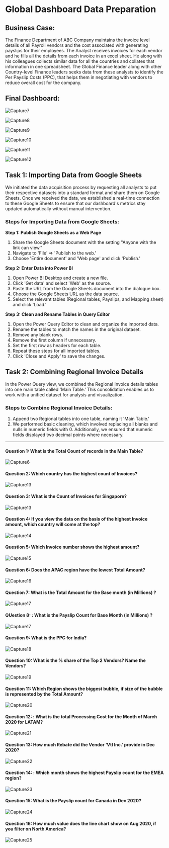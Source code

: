# Global Dashboard Data Preparation

## Business Case:

The Finance Department of ABC Company maintains the invoice level details of all Payroll vendors and the cost associated with generating payslips for their employees. The Analyst receives invoices for each vendor and he fills all the details from each invoice in an excel sheet. He along with his colleagues collects similar data for all the countries and collates that information in one spreadsheet. The Global Finance leader along with other Country-level Finance leaders seeks data from these analysts to identify the Per Payslip Costs (PPC), that helps them in negotiating with vendors to reduce overall cost for the company.

## Final Dashboard: 
![Capture7](https://github.com/Nasir151/Power-BI-Projects/assets/94509995/060cc71e-c83f-46e5-aa30-f8e4d1bd5a94)

![Capture8](https://github.com/Nasir151/Power-BI-Projects/assets/94509995/88c03876-c417-4175-83f6-93ab336606d1)

![Capture9](https://github.com/Nasir151/Power-BI-Projects/assets/94509995/03d265ed-53a4-4dfd-9ea9-9de70629ce6c)

![Capture10](https://github.com/Nasir151/Power-BI-Projects/assets/94509995/f909b825-bdc4-420f-80d1-d839a6ad9730)

![Capture11](https://github.com/Nasir151/Power-BI-Projects/assets/94509995/7671d22f-118f-4375-932d-2d0a7850467b)

![Capture12](https://github.com/Nasir151/Power-BI-Projects/assets/94509995/c175b1da-96a4-4d73-89e8-168a15db8563)

## Task 1: Importing Data from Google Sheets

We initiated the data acquisition process by requesting all analysts to put their respective datasets into a standard format and share them on Google Sheets. Once we received the data, we established a real-time connection to these Google Sheets to ensure that our dashboard's metrics stay updated automatically without manual intervention.

### Steps for Importing Data from Google Sheets:

**Step 1: Publish Google Sheets as a Web Page**
1. Share the Google Sheets document with the setting "Anyone with the link can view."
2. Navigate to 'File' => 'Publish to the web.'
3. Choose 'Entire document' and 'Web page' and click 'Publish.'

**Step 2: Enter Data into Power BI**
1. Open Power BI Desktop and create a new file.
2. Click 'Get data' and select 'Web' as the source.
3. Paste the URL from the Google Sheets document into the dialogue box.
4. Choose the Google Sheets URL as the data source.
5. Select the relevant tables (Regional tables, Payslips, and Mapping sheet) and click 'Load.'

**Step 3: Clean and Rename Tables in Query Editor**
1. Open the Power Query Editor to clean and organize the imported data.
2. Rename the tables to match the names in the original dataset.
3. Remove any blank rows.
4. Remove the first column if unnecessary.
5. Set the first row as headers for each table.
6. Repeat these steps for all imported tables.
7. Click 'Close and Apply' to save the changes.

## Task 2: Combining Regional Invoice Details

In the Power Query view, we combined the Regional Invoice details tables into one main table called 'Main Table.' This consolidation enables us to work with a unified dataset for analysis and visualization.

### Steps to Combine Regional Invoice Details:

1. Append two Regional tables into one table, naming it 'Main Table.'
2. We performed basic cleaning, which involved replacing all blanks and nulls in numeric fields with 0. Additionally, we ensured that numeric fields displayed two decimal points where necessary.

----------------------------------------------------------------------------------------------------------------

#### Question 1: What is the Total Count of records in the Main Table?
![Capture6](https://github.com/Nasir151/Power-BI-Projects/assets/94509995/71a0b568-8270-4248-bf7b-dd843c7a5419)

#### Question 2: Which country has the highest count of Invoices?
![Capture13](https://github.com/Nasir151/Power-BI-Projects/assets/94509995/cb919203-d908-4a1f-bf47-934d19aea466)

#### Question 3: What is the Count of Invoices for Singapore?
![Capture13](https://github.com/Nasir151/Power-BI-Projects/assets/94509995/cb919203-d908-4a1f-bf47-934d19aea466)

#### Question 4: If you view the data on the basis of the highest Invoice amount, which country will come at the top?
![Capture14](https://github.com/Nasir151/Power-BI-Projects/assets/94509995/dfe299e6-39ee-4985-8e81-a6e41ee4af61)

#### Question 5: Which Invoice number shows the highest amount?
![Capture15](https://github.com/Nasir151/Power-BI-Projects/assets/94509995/728effa9-7077-47f0-863d-ae9c55b67d6e)

#### Question 6: Does the APAC region have the lowest Total Amount?
![Capture16](https://github.com/Nasir151/Power-BI-Projects/assets/94509995/89e29745-d7da-49c7-b55b-91646fa90d40)

#### Question 7: What is the Total Amount for the Base month (in Millions) ?
![Capture17](https://github.com/Nasir151/Power-BI-Projects/assets/94509995/53590945-6966-42fa-8d65-8544d2b0892b)

#### QUestion 8: : What is the Payslip Count for Base Month (in Millions) ?
![Capture17](https://github.com/Nasir151/Power-BI-Projects/assets/94509995/53590945-6966-42fa-8d65-8544d2b0892b)

#### Question 9: What is the PPC for India?
![Capture18](https://github.com/Nasir151/Power-BI-Projects/assets/94509995/c66239d8-2000-4f53-9653-75ee44133c87)

#### Question 10: What is the % share of the Top 2 Vendors? Name the Vendors?
![Capture19](https://github.com/Nasir151/Power-BI-Projects/assets/94509995/410714ce-e5aa-4c2c-99fa-3f4d1a0cdabe)

#### Question 11: Which Region shows the biggest bubble, if size of the bubble is represented by the Total Amount?
![Capture20](https://github.com/Nasir151/Power-BI-Projects/assets/94509995/f8971932-529e-4b84-9ae0-5a78ce2d151f)

#### Question 12: : What is the total Processing Cost for the Month of March 2020 for LATAM?
![Capture21](https://github.com/Nasir151/Power-BI-Projects/assets/94509995/921ac6e4-b2d0-4546-bb0b-1b239b3b8fd1)

#### Question 13: How much Rebate did the Vendor ‘Vtl Inc.’ provide in Dec 2020?
![Capture22](https://github.com/Nasir151/Power-BI-Projects/assets/94509995/aaca39e9-569e-49a8-9fb4-b1a0acf17894)

#### Question 14: : Which month shows the highest Payslip count for the EMEA region?
![Capture23](https://github.com/Nasir151/Power-BI-Projects/assets/94509995/40ca06e6-50a6-4a2a-a010-492674614585)

#### Question 15: What is the Payslip count for Canada in Dec 2020?
![Capture24](https://github.com/Nasir151/Power-BI-Projects/assets/94509995/566083f1-34db-42b8-a993-9d699a7cadf3)

#### Question 16: How much value does the line chart show on Aug 2020, if you filter on North America?
![Capture25](https://github.com/Nasir151/Power-BI-Projects/assets/94509995/68e9aa05-2b00-4e9c-967d-a259e3361c84)

